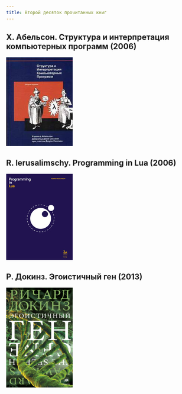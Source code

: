 ```yaml
---
title: Второй десяток прочитанных книг
---
```


Х. Абельсон. Структура и интерпретация компьютерных программ (2006)
-------------------------------------------------------------------

![](/images/books-issue/2/1.jpg)


R. Ierusalimschy. Programming in Lua (2006)
--------------------------------------------

![](/images/books-issue/2/2.jpg)


Р. Докинз. Эгоистичный ген (2013)
---------------------------------

![](/images/books-issue/2/3.jpg)
